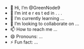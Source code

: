 - 👋 Hi, I’m @GreenNode9
-  👀 I’m  int e     r      es  t ed in   .   . .      
- 🌱 I’m currently learning  ...     
- 💞️ I’m looking to collaborate on ...  
- 📫 How to reach me ...
- 😄 Pronouns: ...
- ⚡ Fun fact: ...

<!---
GreenNode9/GreenNode9 is a ✨ special ✨ repository because its `README.md` (this file) appears on your GitHub profile.
You can click the Preview link to take a look at your changes.
--->
